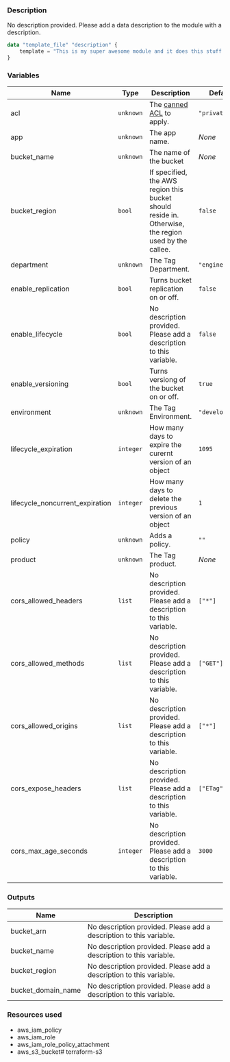 ### Description

No description provided. Please add a data description to the module with a
description.

```tf
data "template_file" "description" {
    template = "This is my super awesome module and it does this stuff..."
}
```

### Variables

| **Name** | **Type** | **Description** | **Default** |
| -------- | ---- | ----------- | ------- |
| acl | `unknown` | The [canned ACL](https://docs.aws.amazon.com/AmazonS3/latest/dev/acl-overview.html#canned-acl) to apply. | `"private"` |
| app | `unknown` | The app name. | *None* |
| bucket_name | `unknown` | The name of the bucket | *None* |
| bucket_region | `bool` | If specified, the AWS region this bucket should reside in. Otherwise, the region used by the callee. | `false` |
| department | `unknown` | The Tag Department. | `"engineering"` |
| enable_replication | `bool` | Turns bucket replication on or off. | `false` |
| enable_lifecycle | `bool` | No description provided. Please add a description to this variable. | `false` |
| enable_versioning | `bool` | Turns versiong of the bucket on or off. | `true` |
| environment | `unknown` | The Tag Environment. | `"development"` |
| lifecycle_expiration | `integer` | How many days to expire the curernt version of an object | `1095` |
| lifecycle_noncurrent_expiration | `integer` | How many days to delete the previous version of an object | `1` |
| policy | `unknown` | Adds a policy. | `""` |
| product | `unknown` | The Tag product. | *None* |
| cors_allowed_headers | `list` | No description provided. Please add a description to this variable. | `["*"]` |
| cors_allowed_methods | `list` | No description provided. Please add a description to this variable. | `["GET"]` |
| cors_allowed_origins | `list` | No description provided. Please add a description to this variable. | `["*"]` |
| cors_expose_headers | `list` | No description provided. Please add a description to this variable. | `["ETag"]` |
| cors_max_age_seconds | `integer` | No description provided. Please add a description to this variable. | `3000` |

### Outputs

| **Name** | **Description** |
| -------- | --------------- |
| bucket_arn | No description provided. Please add a description to this variable. |
| bucket_name | No description provided. Please add a description to this variable. |
| bucket_region | No description provided. Please add a description to this variable. |
| bucket_domain_name | No description provided. Please add a description to this variable. |

### Resources used

* aws_iam_policy
* aws_iam_role
* aws_iam_role_policy_attachment
* aws_s3_bucket# terraform-s3
